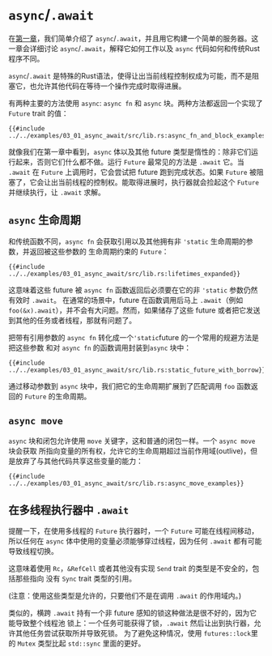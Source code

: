 # `async`/`.await`

在[第一章]，我们简单介绍了 `async`/`.await`，并且用它构建一个简单的服务器。这一章会详细讨论 `async`/`.await`，解释它如何工作以及 `async` 代码如何和传统Rust程序不同。

`async`/`.await` 是特殊的Rust语法，使得让出当前线程控制权成为可能，而不是阻塞它，也允许其他代码在等待一个操作完成时取得进展。

有两种主要的方法使用 `async`: `async fn` 和 `async` 块。两种方法都返回一个实现了 `Future` trait 的值：

```rust,edition2018,ignore
{{#include ../../examples/03_01_async_await/src/lib.rs:async_fn_and_block_examples}}
```

就像我们在第一章中看到，`async` 体以及其他 future 类型是惰性的：除非它们运行起来，否则它们什么都不做。运行 `Future` 最常见的方法是 `.await` 它。当 `.await` 在 `Future` 上调用时，它会尝试把 future 跑到完成状态。如果 `Future` 被阻塞了，它会让出当前线程的控制权。能取得进展时，执行器就会捡起这个 `Future` 并继续执行，让 `.await` 求解。

## `async` 生命周期

和传统函数不同，`async fn` 会获取引用以及其他拥有非 `'static` 生命周期的参数，并返回被这些参数的 生命周期约束的 `Future`：

```rust,edition2018,ignore
{{#include ../../examples/03_01_async_await/src/lib.rs:lifetimes_expanded}}
```

这意味着这些 future 被 `async fn` 函数返回后必须要在它的非 `'static` 参数仍然有效时 `.await`。 在通常的场景中，future 在函数调用后马上 `.await`（例如 `foo(&x).await`），并不会有大问题。然而，如果储存了这些 future 或者把它发送到其他的任务或者线程，那就有问题了。

把带有引用参数的 `async fn` 转化成一个`'static`future 的一个常用的规避方法是把这些参数 和对 `async fn` 的函数调用封装到`async` 块中：

```rust,edition2018,ignore
{{#include ../../examples/03_01_async_await/src/lib.rs:static_future_with_borrow}}
```

通过移动参数到 `async` 块中，我们把它的生命周期扩展到了匹配调用 `foo` 函数返回的 `Future` 的生命周期。

## `async move`

`async` 块和闭包允许使用 `move` 关键字，这和普通的闭包一样。一个 `async move` 块会获取 所指向变量的所有权，允许它的生命周期超过当前作用域(outlive)，但是放弃了与其他代码共享这些变量的能力：

```rust,edition2018,ignore
{{#include ../../examples/03_01_async_await/src/lib.rs:async_move_examples}}
```

## 在多线程执行器中 `.await`

提醒一下，在使用多线程的 `Future` 执行器时，一个 `Future` 可能在线程间移动，所以任何在 `async` 体中使用的变量必须能够穿过线程，因为任何 `.await` 都有可能导致线程切换。

这意味着使用 `Rc`，`&RefCell` 或者其他没有实现 `Send` trait 的类型是不安全的，包括那些指向 没有 `Sync` trait 类型的引用。

(注意：使用这些类型是允许的，只要他们不是在调用 `.await` 的作用域内。)

类似的，横跨 `.await` 持有一个非 future 感知的锁这种做法是很不好的，因为它能导致整个线程池 锁上：一个任务可能获得了锁，`.await` 然后让出到执行器，允许其他任务尝试获取所并导致死锁。 为了避免这种情况，使用 `futures::lock`里的 `Mutex` 类型比起 `std::sync` 里面的更好。


[第一章]: ../01_getting_started/04_async_await_primer.md